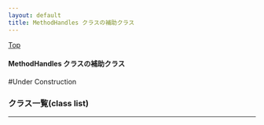 ```yaml
---
layout: default
title: MethodHandles クラスの補助クラス 
---
```

[Top](../index.html)

#### MethodHandles クラスの補助クラス 

#Under Construction



### クラス一覧(class list)



---
